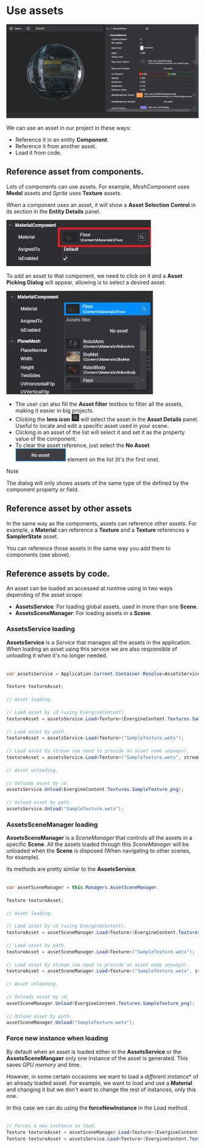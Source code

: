 # Use assets

![Use assets](Images/useAssets.png)

We can use an asset in our project in these ways:

* Reference it in an entity **Component**.
* Reference it from another asset.
* Load it from code.

## Reference asset from components.
Lots of components can use assets. For example, _MeshComponent_ uses **Model** assets and _Sprite_ uses **Texture** assets.

When a component uses an asset, it will show a **Asset Selection Control** in its section in the **Entity Details** panel.

![Assets Selection Control](Images/assetSelectionControl.png)

To add an asset to that component, we need to click on it and a **Asset Picking Dialog** will appear, allowing is to select a desired asset. 

![Assets Picker Dialog](Images/assetPicker.png)

* The user can also fill the **Asset filter** textbox to filter all the assets, making it easier in big projects.
* Clicking the **lens icon** ![Lens Icon](Images/lensIcon.png) will select the asset in the **Asset Details** panel. Useful to locate and edit a specific asset used in your scene.
* Clicking in an asset of the list will select it and set it as the property value of the component.
* To clear the asset reference, just select the **No Asset** ![No Asset Button](Images/noAsset.png) element on the list (it's the first one). 


> [!NOTE]
> The dialog will only shows assets of the same type of the defined by the component property or field.

## Reference asset by other assets

In the same way as the components, assets can reference other assets. For example, a **Material** can reference a **Texture** and a **Texture** references a **SamplerState** asset.

You can reference those assets in the same way you add them to components (see above).


## Reference assets by code.

An asset can be loaded an accessed at runtime using in two ways depending of the asset scope:

*  **AssetsService**: For loading global assets, used in more than one **Scene**.
* **AssetsSceneManager**: For loading assets in a **Scene**.

### AssetsService loading

**AssetsService** is a _Service_ that manages all the assets in the application. When loading an asset using this service we are also responsible of unloading it when it's no longer needed.

```csharp

var assetsService = Application.Current.Container.Resolve<AssetsService>();

Texture textureAsset;    

// Asset loading.

// Load asset by id (using EvergineContent).
textureAsset = assetsService.Load<Texture>(EvergineContent.Textures.SampleTexture_png);

// Load asset by path.
textureAsset = assetsService.Load<Texture>("SampleTexture.wetx");

// Load asset by stream (we need to provide an asset name anyways).
textureAsset = assetsService.Load<Texture>("SampleTexture.wetx", stream);

// Asset unloading.

// Unloads asset by id.
assetsService.Unload(EvergineContent.Textures.SampleTexture_png);

// Unload asset by path.
assetsService.Unload("SampleTexture.wetx");
```

### AssetsSceneManager loading

**AssetsSceneManager** is a _SceneManager_ that controls all the assets in a specific **Scene**. All the assets loaded through this _SceneManager_ will be unloaded when the **Scene** is disposed (When navigating to other scenes, for example). 

Its methods are pretty similar to the **AssetsService**.

```csharp

var assetSceneManager = this.Managers.AssetSceneManager.

Texture textureAsset;    

// Asset loading.

// Load asset by id (using EvergineContent).
textureAsset = assetSceneManager.Load<Texture>(EvergineContent.Textures.SampleTexture_png);

// Load asset by path.
textureAsset = assetSceneManager.Load<Texture>("SampleTexture.wetx");

// Load asset by stream (we need to provide an asset name anyways).
textureAsset = assetSceneManager.Load<Texture>("SampleTexture.wetx", stream);

// Asset unloading.

// Unloads asset by id.
assetSceneManager.Unload(EvergineContent.Textures.SampleTexture_png);

// Unload asset by path.
assetSceneManager.Unload("SampleTexture.wetx");
```


### Force new instance when loading

By default when an asset is loaded either in the **AssetsService** or the **AssetsSceneMangaer** only one instance of the asset is generated. This saves _GPU memory_ and time. 

However, in some certain occasions we want to load a *different instance** of an already loaded asset. For example, we want to load and use a **Material** and changing it but we don't want to change the rest of instances, only this one.

In this case we can do using the **forceNewInstance** in the Load method.

```csharp

// Forces a new instance to load.
Texture textureAsset = assetSceneManager.Load<Texture>(EvergineContent.Textures.SampleTexture_png, true); 
Texture textureAsset = assetsService.Load<Texture>(EvergineContent.Textures.SampleTexture_png, true);
```